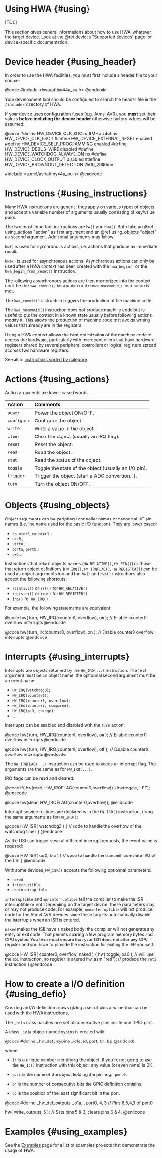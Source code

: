 
Using HWA {#using}
=========

[TOC]

This section gives general informations about how to use HWA, whatever the
target device. Look at the @ref devices "Supported devices" page for
device-specific documentation.


Device header {#using_header}
=============

In order to use the HWA facilities, you must first include a header file
to your source:

@code
#include <hwa/attiny44a_pu.h>
@endcode

Your development tool should be configured to search the header file in the
`/include/` directory of HWA.

If your device uses configuration fuses (e.g. Atmel AVR), you __must__ set their
values __before including the device header__ otherwise factory values will be
assumed:

@code
#define HW_DEVICE_CLK_SRC		rc_8MHz
#define HW_DEVICE_CLK_PSC		1
#define HW_DEVICE_EXTERNAL_RESET	enabled
#define HW_DEVICE_SELF_PROGRAMMING	enabled
#define HW_DEVICE_DEBUG_WIRE		disabled
#define HW_DEVICE_WATCHDOG_ALWAYS_ON	no
#define HW_DEVICE_CLOCK_OUTPUT		disabled
#define HW_DEVICE_BROWNOUT_DETECTION	2500_2900mV

#include <atmel/avr/attiny44a_pu.h>
@endcode


Instructions {#using_instructions}
============

Many HWA instructions are generic: they apply on various types of objects and
accept a variable number of arguments usually consisting of key/value pairs.

The two most important instructions are `hw()` and `hwa()`. Both take an @ref
using_actions "action" as first argument and an @ref using_objects "object" as
second argument. Additional arguments may follow.

`hw()` is used for synchronous actions, i.e. actions that produce an immediate
result.

`hwa()` is used for asynchronous actions. Asynchronous actions can only be used
after a _HWA context_ has been created with the `hwa_begin()` or the
`hwa_begin_from_reset()` instruction.

The following asynchronous actions are then memorized into the context until the
the `hwa_commit()` instruction or the `hwa_nocommit()` instruction is met.

The `hwa_commit()` instruction triggers the production of the machine code.

The `hwa_nocommit()` instruction does not produce machine code but is useful to
put the context in a known state usually before following actions modify
it. This allows the production of machine code that avoids writing values that
already are in the registers.

Using a HWA context allows the best optimization of the machine code to access
the hardware, particularly with microcontrollers that have hardware registers
shared by several peripheral controllers or logical registers spread accross two
hardware registers.

See also: <a href="modules.html">instructions sorted by category</a>.


Actions {#using_actions}
=======

Action arguments are lower-cased words.

Action	    | Comments
:-----------|:-----------
`power`	    | Power the object ON/OFF.
`configure` | Configure the object.
`write`	    | Write a value in the object.
`clear`	    | Clear the object (usually an IRQ flag).
`reset`	    | Reset the object.
`read`	    | Read the object.
`stat`	    | Read the status of the object.
`toggle`    | Toggle the state of the object (usually an I/O pin).
`trigger`   | Trigger the object (start a ADC convertion...).
`turn`	    | Turn the object ON/OFF.


Objects {#using_objects}
=======

Object arguments can be peripheral controller names or canonical I/O pin names
(i.e. the name used for the basic I/O function). They are lower cased:

 * `counter0`, `counter1` ;
 * `adc0` ;
 * `uart0` ;
 * `porta`, `portb` ;
 * `pa0`...

Instructions that return objects names (`HW_RELATIVE()`, `HW_PIN()`) or those
that return object definitions (`HW_IRQ()`, `HW_IRQFLAG()`, `HW_REGISTER()`) can
be used as object arguments too and the `hw()` and `hwa()` instructions also
accept the following shortcuts:

 * `relative()` or `rel()` for `HW_RELATIVE()`
 * `register()` or `reg()` for `HW_REGISTER()`
 * `irq()` for `HW_IRQ()`

For example, the following statements are equivalent:

@code
hw( turn, HW_IRQ(counter0, overflow), on );     // Enable counter0 overflow interrupts
@endcode

@code
hw( turn, irq(counter0, overflow), on );        // Enable counter0 overflow interrupts
@endcode


Interrupts {#using_interrupts}
==========

Interrupts are objects returned by the `HW_IRQ(...)` instruction. The first
argument must be an object name, the optionnal second argument must be an event
name:

 * `HW_IRQ(watchdog0)`;
 * `HW_IRQ(counter0)`;
 * `HW_IRQ(counter0, overflow)`;
 * `HW_IRQ(counter0, compare0)`;
 * `HW_IRQ(pa0, change)`;
 * ...

Interrupts can be enabled and disabled with the `turn` action:

@code
hw( turn, HW_IRQ(counter0, overflow), on );     // Enable counter0 overflow interrupts
@endcode

@code
hw( turn, HW_IRQ(counter0, overflow), off );    // Disable counter0 overflow interrupts
@endcode


The `HW_IRQFLAG(...)` instruction can be used to acces an interrupt flag. The
arguments are the same as for `HW_IRQ(...)`.

IRQ flags can be read and cleared:

@code
if( hw(read, HW_IRQFLAG(counter0,overflow)) )
    hw(toggle, LED);
@endcode

@code
hw(clear, HW_IRQFLAG(counter0,overflow));
@endcode


Interrupt service routines are declared with the `HW_ISR()` instruction,
using the same arguments as for `HW_IRQ()`:

@code
HW_ISR( watchdog0 )
{
  // code to handle the overflow of the watchdog timer
}
@endcode

As the USI can trigger several different interrupt requests, the event name is
required:

@code
HW_ISR( usi0, txc )
{
  // code to handle the transmit-complete IRQ of the USI
}
@endcode


With some devices, `HW_ISR()` accepts the following optionnal parameters:

 * `naked`
 * `interruptible`
 * `noninterruptible`

`interruptible` and `noninterruptible` tell the compiler to make the ISR
interruptible or not. Depending on the target device, these parameters may or
may not produce code. For example, `noninterruptible` will not produce code
for the Atmel AVR devices since these targets automatically disable the
interrupts when an ISR is entered.

`naked` makes the ISR have a naked body: the compiler will not generate any
entry or exit code. That permits sparing a few program memory bytes and CPU
cycles. You then must ensure that your ISR does not alter any CPU register and
you have to provide the instruction for exiting the ISR yourself:

@code
HW_ISR( counter0, overflow, naked )
{
  hw( toggle, pa0 );    // will use the `sbi` instruction, no register is altered
  hw_asm("reti");       // produce the `reti` instruction
}
@endcode


How to create a I/O definition {#using_defio}
==============================

Creating an I/O definition allows giving a set of pins a name that can be used
with the HWA instructions.

The `_io1a` class handles one set of consecutive pins inside one GPIO port.

A class `_io1a` object named `mypins` is created with:

@code
#define _hw_def_mypins       _io1a, id, port, bn, bp
@endcode

where:

* `id` is a unique number identifying the object. If you're not going to use
  the `HW_ID()` instruction with this object, any value (or even none) is OK.

* `port` is the name of the object holding the pin, e.g.: `port0`.

* `bn` is the number of consecutive bits the GPIO definition contains.

* `bp` is the position of the least significant bit in the port.


@code
#define _hw_def_outputs      _io1a, , port0, 4, 3    // Pins 6,5,4,3 of port0

hw( write, outputs, 5 );                             // Sets pins 5 & 3, clears pins 6 & 4.
@endcode


Examples {#using_examples}
========

See the <a href="examples.html">Examples</a> page for a list of examples
projects that demonstrate the usage of HWA.

<br>
